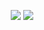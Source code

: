 <p align="center">
<img src = "https://i.giphy.com/media/v1.Y2lkPTc5MGI3NjExbGtya3lwbHg4bnhueXY3ZnR0eG95MHh4bjhtNHB1Z2hldWx0cGc1eCZlcD12MV9pbnRlcm5hbF9naWZfYnlfaWQmY3Q9Zw/4N5ddOOJJ7gtKTgNac/giphy.gif">
<img src="https://giphy.com/embed/MyQA1refQJbbrNdnM6">
</p>
